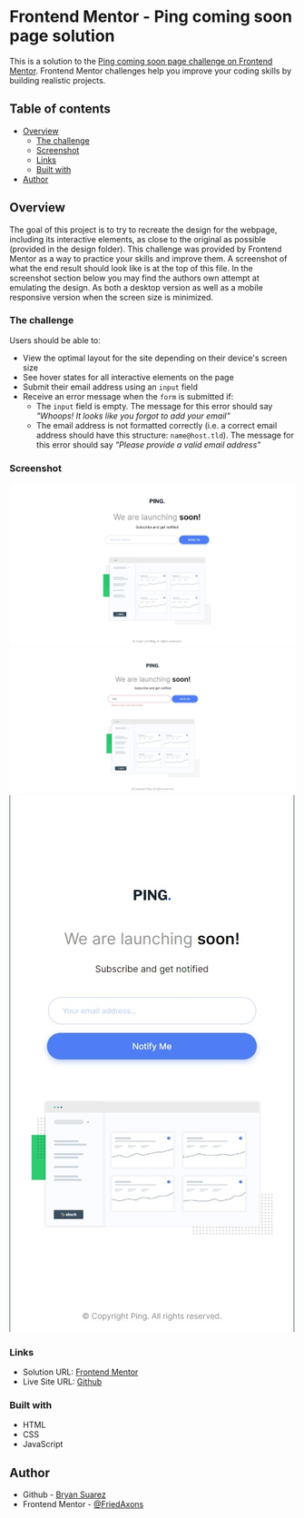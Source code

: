 # Frontend Mentor - Ping coming soon page solution

This is a solution to the [Ping coming soon page challenge on Frontend Mentor](https://www.frontendmentor.io/challenges/ping-single-column-coming-soon-page-5cadd051fec04111f7b848da). Frontend Mentor challenges help you improve your coding skills by building realistic projects.

## Table of contents

- [Overview](#overview)
  - [The challenge](#the-challenge)
  - [Screenshot](#screenshot)
  - [Links](#links)
  - [Built with](#built-with)
- [Author](#author)

## Overview

The goal of this project is to try to recreate the design for the webpage, including its interactive elements, as close to the original as possible (provided in the design folder). This challenge was provided by Frontend Mentor as a way to practice your skills and improve them. A screenshot of what the end result should look like is at the top of this file. In the screenshot section below you may find the authors own attempt at emulating the design. As both a desktop version as well as a mobile responsive version when the screen size is minimized.

### The challenge

Users should be able to:

- View the optimal layout for the site depending on their device's screen size
- See hover states for all interactive elements on the page
- Submit their email address using an `input` field
- Receive an error message when the `form` is submitted if:
  - The `input` field is empty. The message for this error should say *"Whoops! It looks like you forgot to add your email"*
  - The email address is not formatted correctly (i.e. a correct email address should have this structure: `name@host.tld`). The message for this error should say *"Please provide a valid email address"*

### Screenshot

![Completed Desktop Version](images/Screenshots/completed-desktop-version.jpg)
![Completed Desktop Version Error State](images/Screenshots/completed-desktop-version-error-state.jpg)
![Completed Mobile Version](images/Screenshots/completed-mobile-version.jpg)

### Links

- Solution URL: [Frontend Mentor](https://your-solution-url.com)
- Live Site URL: [Github](https://your-live-site-url.com)

### Built with

- HTML
- CSS
- JavaScript

## Author

- Github - [Bryan Suarez](https://www.github.com/FriedAxons)
- Frontend Mentor - [@FriedAxons](https://www.frontendmentor.io/profile/FriedAxons)
